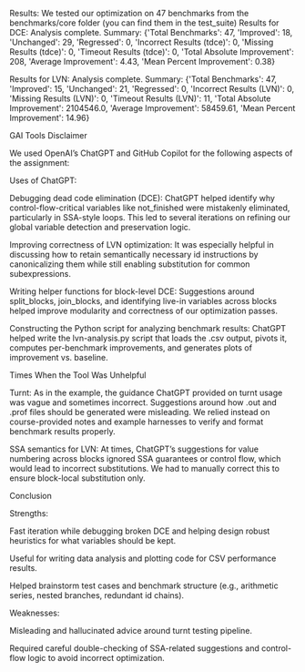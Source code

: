 
Results:
We tested our optimization on 47 benchmarks from the benchmarks/core folder (you can find them in the test_suite)
Results for DCE:
Analysis complete. Summary: {'Total Benchmarks': 47, 'Improved': 18, 'Unchanged': 29, 'Regressed': 0, 'Incorrect Results (tdce)': 0, 'Missing Results (tdce)': 0, 'Timeout Results (tdce)': 0, 'Total Absolute Improvement': 208, 'Average Improvement': 4.43, 'Mean Percent Improvement': 0.38}

Results for LVN:
Analysis complete. Summary: {'Total Benchmarks': 47, 'Improved': 15, 'Unchanged': 21, 'Regressed': 0, 'Incorrect Results (LVN)': 0, 'Missing Results (LVN)': 0, 'Timeout Results (LVN)': 11, 'Total Absolute Improvement': 2104546.0, 'Average Improvement': 58459.61, 'Mean Percent Improvement': 14.96}

GAI Tools Disclaimer

We used OpenAI’s ChatGPT and GitHub Copilot for the following aspects of the assignment:

Uses of ChatGPT:

Debugging dead code elimination (DCE): ChatGPT helped identify why control-flow-critical variables like not_finished were mistakenly eliminated, particularly in SSA-style loops. This led to several iterations on refining our global variable detection and preservation logic.

Improving correctness of LVN optimization: It was especially helpful in discussing how to retain semantically necessary id instructions by canonicalizing them while still enabling substitution for common subexpressions.

Writing helper functions for block-level DCE: Suggestions around split_blocks, join_blocks, and identifying live-in variables across blocks helped improve modularity and correctness of our optimization passes.

Constructing the Python script for analyzing benchmark results: ChatGPT helped write the lvn-analysis.py script that loads the .csv output, pivots it, computes per-benchmark improvements, and generates plots of improvement vs. baseline.

Times When the Tool Was Unhelpful

Turnt: As in the example, the guidance ChatGPT provided on turnt usage was vague and sometimes incorrect. Suggestions around how .out and .prof files should be generated were misleading. We relied instead on course-provided notes and example harnesses to verify and format benchmark results properly.

SSA semantics for LVN: At times, ChatGPT’s suggestions for value numbering across blocks ignored SSA guarantees or control flow, which would lead to incorrect substitutions. We had to manually correct this to ensure block-local substitution only.

Conclusion

Strengths:

Fast iteration while debugging broken DCE and helping design robust heuristics for what variables should be kept.

Useful for writing data analysis and plotting code for CSV performance results.

Helped brainstorm test cases and benchmark structure (e.g., arithmetic series, nested branches, redundant id chains).

Weaknesses:

Misleading and hallucinated advice around turnt testing pipeline.

Required careful double-checking of SSA-related suggestions and control-flow logic to avoid incorrect optimization.
